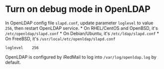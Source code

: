 # Turn on debug mode in OpenLDAP

In OpenLDAP config file `slapd.conf`, update parameter `loglevel` to value `256`, then restart OpenLDAP service.
    * On RHEL/CentOS and OpenBSD, it's `/etc/openldap/slapd.conf`
    * On Debian/Ubuntu, it's `/etc/ldap/slapd.conf`
    * On FreeBSD, it's `/usr/local/etc/openldap/slapd.conf`

```
loglevel    256
```

OpenLDAP is configured by iRedMail to log into `/var/log/openldap.log` by default.
